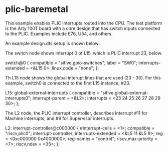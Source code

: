 # plic-baremetal
This example enables PLIC interrupts routed into the CPU.
The test platform is the Arty 100T board with a core design that has switch inputs connected to the PLIC.
Examples include E76, U54, and others.  

An example design.dts setup is shown below:

The switch node shows interrupt 0 of L15, which is PLIC interrupt 23, below.

switch@0 {
        compatible = "sifive,gpio-switches";
        label = "SW0";
        interrupts-extended = <&L15 0>;
        linux,code = "none";
};


Th L15 node shows the global interupt lines that are used (23 - 30).
For this example, switch0 is connected to the first L15 instance, #23.

L15: global-external-interrupts {
    compatible = "sifive,global-external-interrupts0";
    interrupt-parent = <&L2>;
    interrupts = <23 24 25 26 27 28 29 30>;
};

The L2 node, the PLIC interrupt controller, describes Interrupt #11 for Machine interrupts, and #9 for Supervisor interrupts.

L2: interrupt-controller@c000000 {
    #interrupt-cells = <1>;
    compatible = "riscv,plic0";
    interrupt-controller;
    interrupts-extended = <&L5 11 &L5 9>;
    reg = <0xc000000 0x4000000>;
    reg-names = "control";
    riscv,max-priority = <7>;
    riscv,ndev = <35>;
};